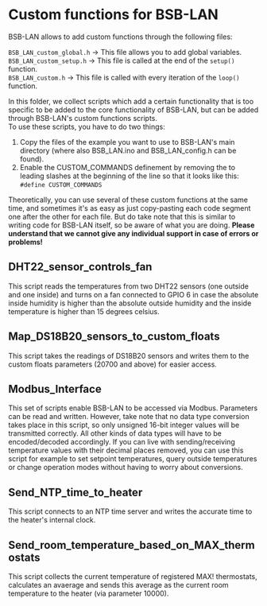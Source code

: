 # Custom functions for BSB-LAN

BSB-LAN allows to add custom functions through the following files:

`BSB_LAN_custom_global.h` -> This file allows you to add global variables.  
`BSB_LAN_custom_setup.h` -> This file is called at the end of the `setup()` function.  
`BSB_LAN_custom.h` -> This file is called with every iteration of the `loop()` function.  
  
In this folder, we collect scripts which add a certain functionality that is too specific to be added to the core functionality of BSB-LAN, but can be added through BSB-LAN's custom functions scripts.  
To use these scripts, you have to do two things:  
1. Copy the files of the example you want to use to BSB-LAN's main directory (where also BSB_LAN.ino and BSB_LAN_config.h can be found).
2. Enable the CUSTOM_COMMANDS definement by removing the to leading slashes at the beginning of the line so that it looks like this:  
`#define CUSTOM_COMMANDS`

Theoretically, you can use several of these custom functions at the same time, and sometimes it's as easy as just copy-pasting each code segment one after the other for each file. But do take note that this is similar to writing code for BSB-LAN itself, so be aware of what you are doing.
**Please understand that we cannot give any individual support in case of errors or problems!**

## DHT22_sensor_controls_fan

This script reads the temperatures from two DHT22 sensors (one outside and one inside) and turns on a fan connected to GPIO 6 in case the absolute inside humidity is higher than the absolute outside humidity and the inside temperature is higher than 15 degrees celsius.

## Map_DS18B20_sensors_to_custom_floats

This script takes the readings of DS18B20 sensors and writes them to the custom floats parameters (20700 and above) for easier access.

## Modbus_Interface

This set of scripts enable BSB-LAN to be accessed via Modbus. Parameters can be read and written. However, take note that no data type conversion takes place in this script, so only unsigned 16-bit integer values will be transmitted correctly. All other kinds of data types will have to be encoded/decoded accordingly. If you can live with sending/receiving temperature values with their decimal places removed, you can use this script for example to set setpoint temperatures, query outside temperatures or change operation modes without having to worry about conversions.

## Send_NTP_time_to_heater

This script connects to an NTP time server and writes the accurate time to the heater's internal clock.

## Send_room_temperature_based_on_MAX_thermostats

This script collects the current temperature of registered MAX! thermostats, calculates an avaerage and sends this average as the current room temperature to the heater (via parameter 10000).
